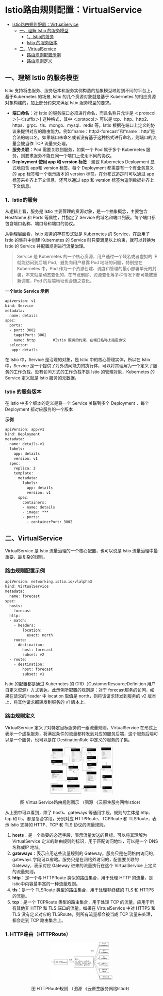 Istio路由规则配置：VirtualService
=============
- [Istio路由规则配置：VirtualService](#istio路由规则配置：virtualservice)
  - [一、理解 Istio 的服务模型](#一、理解istio的服务模型)
    - [1、Istio的服务](#1、istio的服务)
    - [Istio 的服务版本](#istio的服务版本)
  - [二、VirtualService](#二、virtualservice)
    - [路由规则配置示例](#路由规则配置示例)
    - [路由规则定义](#路由规则定义)

## 一、理解 Istio 的服务模型
Istio 支持将由服务、服务版本和服务实例构造的抽象模型映射到不同的平台上，基于Kubernetes 的场景, Istio 的几个资源对象就是基于 Kubernetes 的相应资源对象构建的，加上部分约束来满足 Istio 服务模型的要求。

* **端口命名**：对 Istio 的服务端口必须进行命名，而且名称只允许是 ＜protocol＞[-＜suffix＞] 这种格式，其中 ＜protocol＞ 可以是 tcp、http、http2、https、grpc、tls、mongo、mysql、redis 等，Istio 根据在端口上定义的协议来提供对应的路由能力。例如“name：http2-forecast”和“name：http”是合法的端口名，如果端口未命名或者没有基于这种格式进行命名，则端口的流量会被当作 TCP 流量来处理。
* **服务关联**：Pod 需要关联到服务，如果一个 Pod 属于多个 Kubernetes 服务，则要求服务不能在同一个端口上使用不同的协议。
* **Deployment 使用 app 和 version 标签**：建议 Kubernetes Deployment 显式地包含 app和 version 标签。每个 Deployment 都需要有一个有业务意义的 app 标签和一个表示版本的 version 标签。在分布式追踪时可以通过 app 标签来补齐上下文信息，还可以通过 app 和 version 标签为遥测数据补齐上下文信息。


### 1、Istio的服务
从逻辑上看，服务是 Istio 主要管理的资源对象，是一个抽象概念，主要包含 HostName 和 Ports 等属性，并指定了 Service 的域名和端口列表。每个端口都包含端口名称、端口号和端口的协议。

从物理层面看，Istio 服务的存在形式就是 Kubernetes 的 Service，在启用了 Istio 的集群中创建 Kubernetes 的 Service 时只要满足以上约束，就可以转换为 Istio 的 Service 并配置规则进行流量治理。
> Service 是 Kubernetes 的一个核心资源，用户通过一个域名或者虚拟的 IP 就能访问到后端 Pod，避免向用户暴露 Pod 地址的问题，特别是在 Kubernetes 中，Pod 作为一个资源创建、调度和管理的最小部署单元的封装，本来就是动态变化的，在节点删除、资源变化等多种情况下都可能被重新调度，Pod 的后端地址也会随之变化。

**一个Istio Service 示例**

```
apiversion: v1
kind: Service
metadata:
  name: details
spec:
  ports:
  - port: 3002
    tagetPort: 3002
    name: http        #Istio 服务的约束，在端口名称上指定协议
  selector:
   app: details
```
在 Istio 中，Service 是治理的对象，是 Istio 中的核心管理实体，所以在 Istio 中，Service 是一个提供了对外访问能力的执行体，可以将其理解为一个定义了服务的工作负载，没有访问方式的工作负载不是 Istio 的管理对象，Kubernetes 的 Service 定义就是 Istio 服务的元数据。

### Istio 的服务版本
在 Istio 中多个版本的定义是将一个 Service 关联到多个 Deployment ，每个Deployment 都对应服务的一个版本

**示例**
```
apiVersion: app/v1
kind: Deployment
metadata:
  name: details-v1
  labels:
    app: details
    version: v1
  spec:
    replica: 2
    template:
      metadata:
        labels:
          app: details
          version: v1
      spec:
        containers:
        - name: details
        - image: ***
        - ports:
          - containerPort: 3002 
```

## 二、VirtualService
VirtualService 是 Istio 流量治理的一个核心配置，也可以说是 Istio 流量治理中最重要、最复杂的规则。

### 路由规则配置示例
```
apiVersion: networking.istio.io/vlalpha3
kind: VirtualService
metadata:
  name: forecast
spec:
  hosts:
  - forecast
  http:
  - match:
    - headers:
        location:
          exact: north
    route:
    - destination:
        host: forecast
        subset: v2
  - route:
    - destination:
        host: forecast
        subset: v1  
```
Istio 的配置都是通过 Kubernetes 的 CRD（CustomerResourceDefinition 用户自定义资源）方式表达。此示例所配置的规则是：对于 forecast服务的访问，如果在请求的Header 中 location 取值是 north，则将该请求转发到服务的 v2 版本上，将其他请求都转发到服务的 v1 版本上。

### 路由规则定义
VirtualService 定义了对特定目标服务的一组流量规则。VirtualService 在形式上表示一个虚拟服务，将满足条件的流量都转发到对应的服务后端，这个服务后端可以是一个服务，也可以是在 DestinationRule 中定义的服务的子集。

<div align=center>
<img src="image/VirtualService路由规则图示.png" style="zoom:20%" />
</div>
<p align="center">图 VirtualService路由规则图示 （图源 《云原生服务网格Istio》）</p>

从上图中可以看到，除了 hosts、gateways 等通用字段，规则的主体是 http、tcp 和 tls，都是复合字段，分别对应 HTTPRoute、TCPRoute 和 TLSRoute，表示 Istio 支持的 HTTP、TCP 和 TLS 协议的流量规则。

1. **hosts**：是一个重要的必选字段，表示流量发送的目标。可以将其理解为VirtualService 定义的路由规则的标识，用于匹配访问地址，可以是一个 DNS 名称或IP 地址。
2. **gateways**：表示应用这些流量规则的 Gateway。服务只是在网格内访问的，gateways 字段可以省略。服务只是在网格外访问的，配置要关联的 Gateway，表示对应 Gateway 进来的流量执行在这个 VirtualService 上定义的流量规则。
3. **http**：是一个与 HTTPRoute 类似的路由集合，用于处理 HTTP 的流量，是 Istio中内容最丰富的一种流量规则。
4. **tls**：是一个 TLSRoute 类型的路由集合，用于处理非终结的 TLS 和 HTTPS 的流量。
5. **tcp**：是一个 TCPRoute 类型的路由集合，用于处理 TCP 的流量，应用于所有其他非 HTTP 和 TLS 端口的流量。如果在 VirtualService 中对 HTTPS 和 TLS 没有定义对应的 TLSRoute，则所有流量都会被当成 TCP 流量来处理，都会走到 TCP 路由集合上。

### 1.  HTTP路由（HTTPRoute）

<div align=center>
<img src="image/HTTPRoute规则.png" style="zoom:20%" />
</div>
<p align="center">图 HTTPRoute规则 （图源 《云原生服务网格Istio》）</p>


















